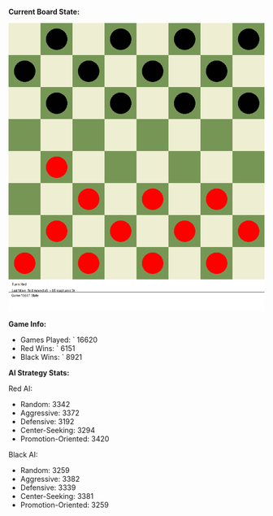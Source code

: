 
**Current Board State:**  
<!-- START_GIF -->
![Checkers Game](./checkers_game.gif)
<!-- END_GIF -->

**Game Info:**  
- Games Played: `<!-- GAMES_PLAYED --> 16620
- Red Wins: `<!-- RED_WINS --> 6151
- Black Wins: `<!-- BLACK_WINS --> 8921

<!-- AI_STATS -->
**AI Strategy Stats:**

Red AI:
- Random: 3342
- Aggressive: 3372
- Defensive: 3192
- Center-Seeking: 3294
- Promotion-Oriented: 3420

Black AI:
- Random: 3259
- Aggressive: 3382
- Defensive: 3339
- Center-Seeking: 3381
- Promotion-Oriented: 3259
